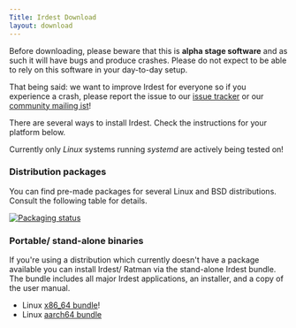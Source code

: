 ```yaml
---
Title: Irdest Download
layout: download
---
```


Before downloading, please beware that this is **alpha stage
software** and as such it will have bugs and produce crashes.  Please
do not expect to be able to rely on this software in your day-to-day
setup.
    
That being said: we want to improve Irdest for everyone so if you
experience a crash, please report the issue to our [issue
tracker][issues] or our [community mailing ist][mail]!
    
[issues]: https://git.irde.st/we/irdest/-/issues
[mail]: https://lists.irde.st/archives/list/community@lists.irde.st/

There are several ways to install Irdest.  Check the instructions for
your platform below.

Currently only *Linux* systems running *systemd* are actively being
tested on!


### Distribution packages
    
You can find pre-made packages for several Linux and BSD
distributions.  Consult the following table for details.

[![Packaging status](https://repology.org/badge/vertical-allrepos/ratman.svg)](https://repology.org/project/ratman/versions)


### Portable/ stand-alone binaries

If you're using a distribution which currently doesn't have a package
available you can install Irdest/ Ratman via the stand-alone Irdest
bundle.  The bundle includes all major Irdest applications, an
installer, and a copy of the user manual.

- Linux [x86_64 bundle](https://git.irde.st/we/irdest/-/jobs/artifacts/ratman-0.4.0/raw/ratman-bundle-x86_64.tar.gz?job=bundle-ratman)!
- Linux [aarch64 bundle](https://git.irde.st/we/irdest/-/jobs/artifacts/ratman-0.4.0/raw/ratman-bundle-aarch64.tar.gz?job=bundle-ratman-aarch64)
